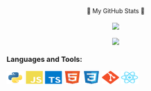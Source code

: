 <div align="center"> 💫 My GitHub Stats 💫</div>
<br>
<div align="center">
  <img align="center" src="https://github-readme-stats.vercel.app/api?username=Leitao027&show_icons=true&theme=tokyonight"/>
 </div>
  <br>

  <div align="center">
  <img align="center" src="https://github-readme-stats.vercel.app/api/top-langs/?username=Leitao027&layout=compact&theme=tokyonight"/>
</div>

### Languages and Tools:
<div>
  <img align="center" alt="Hunter-Python" height="30" width="40" src="https://raw.githubusercontent.com/devicons/devicon/master/icons/python/python-original.svg">
  <img align="center" alt="Hunter-Js" height="30" width="40" src="https://raw.githubusercontent.com/devicons/devicon/master/icons/javascript/javascript-plain.svg">
  <img align="center" alt="Hunter-Ts" height="30" width="40" src="https://raw.githubusercontent.com/devicons/devicon/master/icons/typescript/typescript-plain.svg">
  <img align="center" alt="Hunter-HTML" height="30" width="40" src="https://raw.githubusercontent.com/devicons/devicon/master/icons/html5/html5-original.svg">
  <img align="center" alt="Hunter-CSS" height="30" width="40" src="https://raw.githubusercontent.com/devicons/devicon/master/icons/css3/css3-original.svg">
  <img align="center" alt="Hunter-Git" height="30" width="40" src="https://raw.githubusercontent.com/devicons/devicon/master/icons/git/git-original.svg">
  <img align="center" alt="Hunter-React" height="30" width="40" src="https://raw.githubusercontent.com/devicons/devicon/master/icons/react/react-original.svg">
</div>

